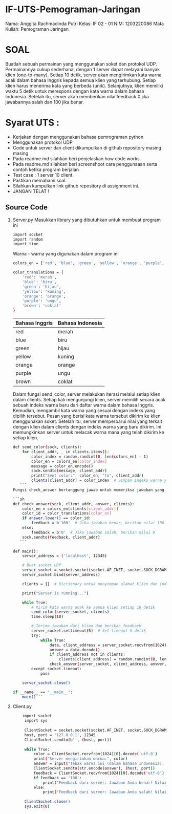 # IF-UTS-Pemograman-Jaringan

Nama: Anggita Rachmadinda Putri
Kelas: IF 02 - 01
NIM: 1203220086
Mata Kuliah: Pemograman Jaringan

# SOAL
Buatlah sebuah permainan yang menggunakan soket dan protokol UDP. Permainannya cukup sederhana, dengan 1 server dapat melayani banyak klien (one-to-many). Setiap 10 detik, server akan mengirimkan kata warna acak dalam bahasa Inggris kepada semua klien yang terhubung. Setiap klien harus menerima kata yang berbeda (unik). Selanjutnya, klien memiliki waktu 5 detik untuk merespons dengan kata warna dalam bahasa Indonesia. Setelah itu, server akan memberikan nilai feedback 0 jika jawabannya salah dan 100 jika benar.

# Syarat UTS :
- Kerjakan dengan menggunakan bahasa pemrograman python
- Menggunakan protokol UDP
- Code untuk server dan client dikumpulkan di github repository masing masing
- Pada readme.md silahkan beri penjelaskan how code works.
- Pada readme.md silahkan beri screenshoot cara penggunaaan serta contoh ketika program berjalan
- Test case : 1 server 10 client.
- Pastikan memahami soal.
- Silahkan kumpulkan link github repository di assignment ini.
- JANGAN TELAT !

## Source Code
1. Server.py
   Masukkan library yang dibutuhkan untuk membuat program ini
    ```sh
    import socket
    import random
    import time
    ```

    Warna - warna yang digunakan dalam program ini
    
    ```sh
    colors_en = ['red', 'blue', 'green', 'yellow', 'orange', 'purple', 'brown']

    color_translations = {
        'red': 'merah',
        'blue': 'biru',
        'green': 'hijau',
        'yellow': 'kuning',
        'orange': 'orange',
        'purple': 'ungu',
        'brown': 'coklat'
    }
    ```
    | Bahasa Inggris | Bahasa Indonesia |
    | ------ | ------ |
    | red | merah |
    | blue | biru |
    | green | hijau |
    | yellow | kuning |
    | orange | orange |
    | purple | ungu |
    | brown | coklat |
   
   Dalam fungsi send_color, server melakukan iterasi melalui setiap klien dalam clients. Setiap kali mengunjungi klien, server memilih secara acak sebuah indeks warna baru dari daftar warna dalam bahasa Inggris. Kemudian, mengambil kata warna yang sesuai dengan indeks yang dipilih tersebut. Pesan yang berisi kata warna tersebut dikirim ke klien menggunakan soket. Setelah itu, server memperbarui nilai yang terkait dengan klien dalam clients dengan indeks warna yang baru dikirim. Ini memungkinkan server untuk melacak warna mana yang telah dikirim ke setiap klien.
   
    ```sh
    def send_color(sock, clients):
        for client_addr, _ in clients.items():
            color_index = random.randint(0, len(colors_en) - 1)
            color_en = colors_en[color_index]
            message = color_en.encode()
            sock.sendto(message, client_addr)
            print("Sent color:", color_en, "to", client_addr)
            clients[client_addr] = color_index  # Simpan indeks warna yang dikirim ke klien
       ```
   Fungsi check_answer bertanggung jawab untuk memeriksa jawaban yang diberikan oleh klien terhadap warna yang dikirimkan oleh server. Pertama, indeks warna yang dikirimkan ke klien diambil dari clients yang merupakan dictionary yang menyimpan alamat klien beserta indeks warna yang telah dikirimkan. Indeks ini digunakan untuk mengambil kata warna dalam bahasa Inggris (color_en). Selanjutnya, kata warna tersebut diterjemahkan ke dalam bahasa Indonesia menggunakan color_translations, menghasilkan color_id. Fungsi kemudian membandingkan jawaban klien dengan terjemahan warna tersebut. Jika jawaban klien sesuai dengan terjemahan, nilai feedback diatur menjadi b'100', yang menandakan jawaban benar, jika tidak, nilai feedback diatur menjadi b'0', menandakan jawaban salah. Feedback kemudian dikirim kembali ke klien melalui soket sock dengan menggunakan alamat klien client_addr.

    ```sh
    def check_answer(sock, client_addr, answer, clients):
        color_en = colors_en[clients[client_addr]]
        color_id = color_translations[color_en]
        if answer.lower() == color_id:
            feedback = b'100'  # Jika jawaban benar, berikan nilai 100
        else:
            feedback = b'0'  # Jika jawaban salah, berikan nilai 0
        sock.sendto(feedback, client_addr)
       ```
    
    def main():
        server_address = ('localhost', 12345)
    
        # Buat socket UDP
        server_socket = socket.socket(socket.AF_INET, socket.SOCK_DGRAM)
        server_socket.bind(server_address)
    
        clients = {}  # Dictionary untuk menyimpan alamat klien dan indeks warna yang telah dikirim
    
        print("Server is running...")
    
        while True:
            # Kirim kata warna acak ke semua klien setiap 10 detik
            send_color(server_socket, clients)
            time.sleep(10)
    
            # Terima jawaban dari klien dan berikan feedback
            server_socket.settimeout(5)  # Set timeout 5 detik
            try:
                while True:
                    data, client_address = server_socket.recvfrom(1024)
                    answer = data.decode()
                    if client_address not in clients:
                        clients[client_address] = random.randint(0, len(colors_en) - 1)
                    check_answer(server_socket, client_address, answer, clients)
            except socket.timeout:
                pass
    
        server_socket.close()
    
    if __name__ == "__main__":
        main()```

3. Client.py
   ```sh
       import socket
        import sys
        
        ClientSocket = socket.socket(socket.AF_INET, socket.SOCK_DGRAM)
        host, port = '127.0.0.1', 12345
        ClientSocket.sendto(b'', (host, port))
        
        while True:
            color = ClientSocket.recvfrom(1024)[0].decode('utf-8')
            print("Server mengirimkan warna:", color)
            answer = input("Tebak warna ini (dalam bahasa Indonesia): ")
            ClientSocket.sendto(str.encode(answer), (host, port))
            feedback = ClientSocket.recvfrom(1024)[0].decode('utf-8')
            if feedback == '100':
                print("Feedback dari server: Jawaban Anda benar! Nilai Anda 100.")
            else:
                print("Feedback dari server: Jawaban Anda salah! Nilai Anda 0.")
        
        ClientSocket.close()
        sys.exit(0)
   ```
   
